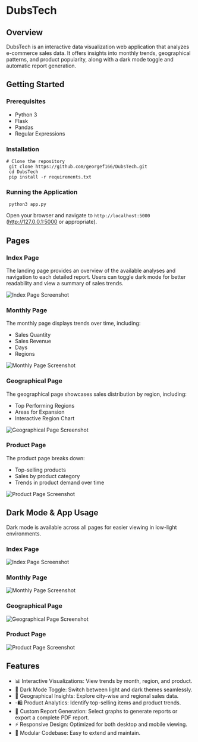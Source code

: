 # DubsTech

## Overview

DubsTech is an interactive data visualization web application that analyzes e-commerce sales data.
It offers insights into monthly trends, geographical patterns, and product popularity, along with a dark mode toggle and automatic report generation.

## Getting Started

### Prerequisites

- Python 3
- Flask
- Pandas
- Regular Expressions

### Installation

```
# Clone the repository
 git clone https://github.com/georgef166/DubsTech.git
 cd DubsTech
 pip install -r requirements.txt
```

### Running the Application

```
 python3 app.py
```

Open your browser and navigate to `http://localhost:5000` (http://127.0.0.1:5000 or appropriate).

## Pages

### Index Page
The landing page provides an overview of the available analyses and navigation to each detailed report.
Users can toggle dark mode for better readability and view a summary of sales trends.

![Index Page Screenshot](readmeimages/homepage.png)

### Monthly Page
The monthly page displays trends over time, including:
- Sales Quantity
- Sales Revenue
- Days
- Regions

![Monthly Page Screenshot](readmeimages/monthlyanalysis.png)

### Geographical Page
The geographical page showcases sales distribution by region, including:
- Top Performing Regions
- Areas for Expansion
- Interactive Region Chart

![Geographical Page Screenshot](readmeimages/geographicalanalysis.png)

### Product Page
The product page breaks down:
- Top-selling products
- Sales by product category
- Trends in product demand over time

![Product Page Screenshot](readmeimages/productanalysis.png)


## Dark Mode & App Usage
Dark mode is available across all pages for easier viewing in low-light environments.

### Index Page

![Index Page Screenshot](readmeimages/darkhome.png)

### Monthly Page

![Monthly Page Screenshot](readmeimages/darkmonthly.png)

### Geographical Page

![Geographical Page Screenshot](readmeimages/darkgeographical.png)

### Product Page

![Product Page Screenshot](readmeimages/darkproduct.png)


## Features
- 📊 Interactive Visualizations: View trends by month, region, and product.
- 🌙 Dark Mode Toggle: Switch between light and dark themes seamlessly.
- 📍 Geographical Insights: Explore city-wise and regional sales data.
- -🛍️ Product Analytics: Identify top-selling items and product trends.
- 📄 Custom Report Generation: Select graphs to generate reports or export a complete PDF report.
- ⚡ Responsive Design: Optimized for both desktop and mobile viewing.
- 🧩 Modular Codebase: Easy to extend and maintain.
